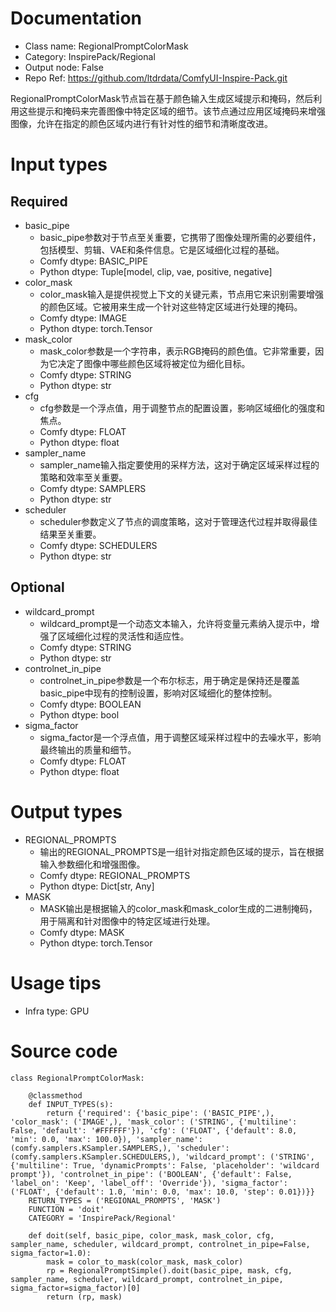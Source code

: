 # Documentation
- Class name: RegionalPromptColorMask
- Category: InspirePack/Regional
- Output node: False
- Repo Ref: https://github.com/ltdrdata/ComfyUI-Inspire-Pack.git

RegionalPromptColorMask节点旨在基于颜色输入生成区域提示和掩码，然后利用这些提示和掩码来完善图像中特定区域的细节。该节点通过应用区域掩码来增强图像，允许在指定的颜色区域内进行有针对性的细节和清晰度改进。

# Input types
## Required
- basic_pipe
    - basic_pipe参数对于节点至关重要，它携带了图像处理所需的必要组件，包括模型、剪辑、VAE和条件信息。它是区域细化过程的基础。
    - Comfy dtype: BASIC_PIPE
    - Python dtype: Tuple[model, clip, vae, positive, negative]
- color_mask
    - color_mask输入是提供视觉上下文的关键元素，节点用它来识别需要增强的颜色区域。它被用来生成一个针对这些特定区域进行处理的掩码。
    - Comfy dtype: IMAGE
    - Python dtype: torch.Tensor
- mask_color
    - mask_color参数是一个字符串，表示RGB掩码的颜色值。它非常重要，因为它决定了图像中哪些颜色区域将被定位为细化目标。
    - Comfy dtype: STRING
    - Python dtype: str
- cfg
    - cfg参数是一个浮点值，用于调整节点的配置设置，影响区域细化的强度和焦点。
    - Comfy dtype: FLOAT
    - Python dtype: float
- sampler_name
    - sampler_name输入指定要使用的采样方法，这对于确定区域采样过程的策略和效率至关重要。
    - Comfy dtype: SAMPLERS
    - Python dtype: str
- scheduler
    - scheduler参数定义了节点的调度策略，这对于管理迭代过程并取得最佳结果至关重要。
    - Comfy dtype: SCHEDULERS
    - Python dtype: str
## Optional
- wildcard_prompt
    - wildcard_prompt是一个动态文本输入，允许将变量元素纳入提示中，增强了区域细化过程的灵活性和适应性。
    - Comfy dtype: STRING
    - Python dtype: str
- controlnet_in_pipe
    - controlnet_in_pipe参数是一个布尔标志，用于确定是保持还是覆盖basic_pipe中现有的控制设置，影响对区域细化的整体控制。
    - Comfy dtype: BOOLEAN
    - Python dtype: bool
- sigma_factor
    - sigma_factor是一个浮点值，用于调整区域采样过程中的去噪水平，影响最终输出的质量和细节。
    - Comfy dtype: FLOAT
    - Python dtype: float

# Output types
- REGIONAL_PROMPTS
    - 输出的REGIONAL_PROMPTS是一组针对指定颜色区域的提示，旨在根据输入参数细化和增强图像。
    - Comfy dtype: REGIONAL_PROMPTS
    - Python dtype: Dict[str, Any]
- MASK
    - MASK输出是根据输入的color_mask和mask_color生成的二进制掩码，用于隔离和针对图像中的特定区域进行处理。
    - Comfy dtype: MASK
    - Python dtype: torch.Tensor

# Usage tips
- Infra type: GPU

# Source code
```
class RegionalPromptColorMask:

    @classmethod
    def INPUT_TYPES(s):
        return {'required': {'basic_pipe': ('BASIC_PIPE',), 'color_mask': ('IMAGE',), 'mask_color': ('STRING', {'multiline': False, 'default': '#FFFFFF'}), 'cfg': ('FLOAT', {'default': 8.0, 'min': 0.0, 'max': 100.0}), 'sampler_name': (comfy.samplers.KSampler.SAMPLERS,), 'scheduler': (comfy.samplers.KSampler.SCHEDULERS,), 'wildcard_prompt': ('STRING', {'multiline': True, 'dynamicPrompts': False, 'placeholder': 'wildcard prompt'}), 'controlnet_in_pipe': ('BOOLEAN', {'default': False, 'label_on': 'Keep', 'label_off': 'Override'}), 'sigma_factor': ('FLOAT', {'default': 1.0, 'min': 0.0, 'max': 10.0, 'step': 0.01})}}
    RETURN_TYPES = ('REGIONAL_PROMPTS', 'MASK')
    FUNCTION = 'doit'
    CATEGORY = 'InspirePack/Regional'

    def doit(self, basic_pipe, color_mask, mask_color, cfg, sampler_name, scheduler, wildcard_prompt, controlnet_in_pipe=False, sigma_factor=1.0):
        mask = color_to_mask(color_mask, mask_color)
        rp = RegionalPromptSimple().doit(basic_pipe, mask, cfg, sampler_name, scheduler, wildcard_prompt, controlnet_in_pipe, sigma_factor=sigma_factor)[0]
        return (rp, mask)
```